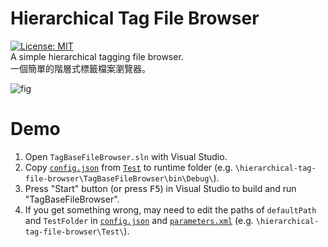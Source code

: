 # Hierarchical Tag File Browser
[![License: MIT](https://img.shields.io/badge/License-MIT-yellow.svg)](https://github.com/ziteh/hierarchical-tag-file-browser/blob/main/LICENSE)  
A simple hierarchical tagging file browser.   
一個簡單的階層式標籤檔案瀏覽器。

![fig](https://i.imgur.com/8SxXHNl.png)

# Demo
1. Open `TagBaseFileBrowser.sln` with Visual Studio.
2. Copy [`config.json`](/Test/config.json) from [`Test`](/Test) to runtime folder (e.g. `\hierarchical-tag-file-browser\TagBaseFileBrowser\bin\Debug\`).
3. Press "Start" button (or press <kbd>F5</kbd>) in Visual Studio to build and run "TagBaseFileBrowser".
4. If you get something wrong, may need to edit the paths of `defaultPath` and `TestFolder` in [`config.json`](/Test/config.json) and [`parameters.xml`](/Test/parameters.xml) (e.g. `\hierarchical-tag-file-browser\Test\`).
